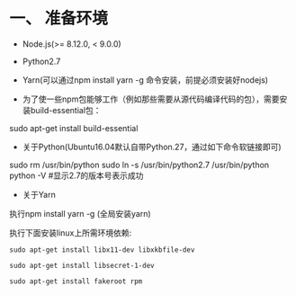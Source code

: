 # 一、 准备环境

- Node.js(>= 8.12.0, < 9.0.0)

- Python2.7

- Yarn(可以通过npm install yarn -g 命令安装，前提必须安装好nodejs)

- 为了使一些npm包能够工作（例如那些需要从源代码编译代码的包），需要安装build-essential包：

sudo apt-get install build-essential

- 关于Python(Ubuntu16.04默认自带Python.27，通过如下命令软链接即可)

sudo rm /usr/bin/python
sudo ln -s /usr/bin/python2.7 /usr/bin/python
python -V #显示2.7的版本号表示成功
 
- 关于Yarn

执行npm install yarn -g (全局安装yarn)

执行下面安装linux上所需环境依赖:

    sudo apt-get install libx11-dev libxkbfile-dev

    sudo apt-get install libsecret-1-dev

    sudo apt-get install fakeroot rpm